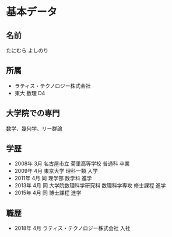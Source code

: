 # 基本データ

## 名前
たにむら よしのり

## 所属
- ラティス・テクノロジー株式会社
- 東大 数理 D4

## 大学院での専門
数学、幾何学、リー群論

## 学歴
- 2008年 3月 名古屋市立 菊里高等学校 普通科 卒業
- 2009年 4月 東京大学 理科一類 入学
- 2011年 4月 同 理学部 数学科 進学
- 2013年 4月 同 大学院数理科学研究科 数理科学専攻 修士課程 進学
- 2015年 4月 同 博士課程 進学

## 職歴
- 2018年 4月 ラティス・テクノロジー株式会社 入社


